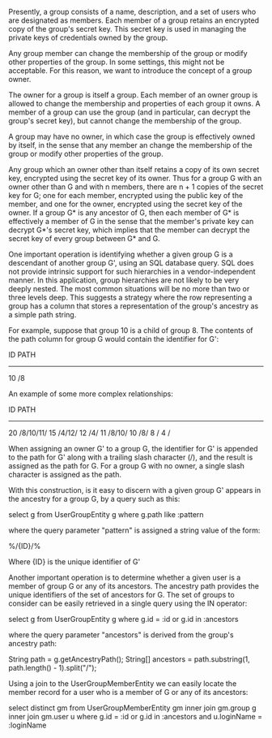 
Presently, a group consists of a name, description, and a set of users who
are designated as members.  Each member of a group retains an encrypted copy
of the group's secret key.  This secret key is used in managing the private 
keys of credentials owned by the group.

Any group member can change the membership of the group or modify other
properties of the group.  In some settings, this might not be acceptable.
For this reason, we want to introduce the concept of a group owner.

The owner for a group is itself a group.  Each member of an owner group is
allowed to change the membership and properties of each group it owns.  A
member of a group can use the group (and in particular, can decrypt the
group's secret key), but cannot change the membership of the group.

A group may have no owner, in which case the group is effectively owned by 
itself, in the sense that any member an change the membership of the group or 
modify other properties of the group.

Any group which an owner other than itself retains a copy of its own secret 
key, encrypted using the secret key of its owner.  Thus for a group G with an
owner other than G and with n members, there are n + 1 copies of the secret
key for G; one for each member, encrypted using the public key
of the member, and one for the owner, encrypted using the secret key of the 
owner.  If a group G* is any ancestor of G, then each member of G* is 
effectively a member of G in the sense that the member's private key can 
decrypt G*'s secret key, which implies that the member can decrypt the secret
key of every group between G* and G.


One important operation is identifying whether a given group G is a descendant
of another group G', using an SQL database query.  SQL does not provide
intrinsic support for such hierarchies in a vendor-independent manner.  In
this application, group hierarchies are not likely to be very deeply
nested.  The most common situations will be no more than two or three levels
deep.  This suggests a strategy where the row representing a group has a 
column that stores a representation of the group's ancestry as a simple path
string.  

For example, suppose that group 10 is a child of group 8.  The contents of
the path column for group G would contain the identifier for G':

ID  PATH
--  -----------------------------------------------------
10  /8


An example of some more complex relationships:

ID  PATH
--  -----------------------------------------------------
20  /8/10/11/
15  /4/12/
12  /4/
11  /8/10/
10  /8/
8   /
4   /


When assigning an owner G' to a group G, the identifier for G' is appended 
to the path for G' along with a trailing slash character (/), and the result
is assigned as the path for G.  For a group G with no owner, a single slash
character is assigned as the path.

With this construction, is it easy to discern with a given group G' appears
in the ancestry for a group G, by a query such as this:

select g from UserGroupEntity g
where g.path like :pattern

where the query parameter "pattern" is assigned a string value of the form:

%/{ID}/%

Where {ID} is the unique identifier of G'


Another important operation is to determine whether a given user is a member
of group G or any of its ancestors.  The ancestry path provides the unique
identifiers of the set of ancestors for G.  The set of groups to consider
can be easily retrieved in a single query using the IN operator:

select g from UserGroupEntity g
where g.id = :id or g.id in :ancestors

where the query parameter "ancestors" is derived from the group's ancestry 
path:

String path = g.getAncestryPath();
String[] ancestors = path.substring(1, path.length() - 1).split("/");

Using a join to the UserGroupMemberEntity we can easily locate the member 
record for a user who is a member of G or any of its ancestors:

select distinct gm from UserGroupMemberEntity gm
inner join gm.group g
inner join gm.user u
where g.id = :id or g.id in :ancestors
and u.loginName = :loginName






